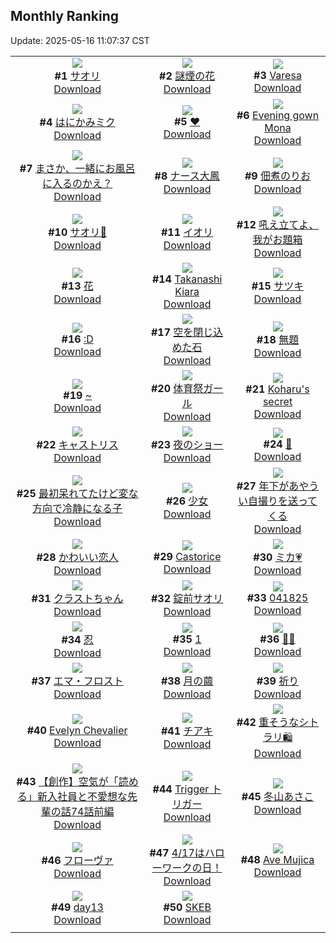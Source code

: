 ## Monthly Ranking
Update: 2025-05-16 11:07:37 CST

|      |      |      |
| :----: | :----: | :----: |
| ![](https://i.pixiv.re/c/240x480/img-master/img/2025/04/17/00/23/19/129383096_p0_master1200.jpg)<br>**#1** [サオリ](https://www.pixiv.net/artworks/129383096)<br>[Download](https://i.pixiv.re/img-original/img/2025/04/17/00/23/19/129383096_p0.png) | ![](https://i.pixiv.re/c/240x480/img-master/img/2025/04/16/00/00/11/129348960_p0_master1200.jpg)<br>**#2** [謎煙の花](https://www.pixiv.net/artworks/129348960)<br>[Download](https://i.pixiv.re/img-original/img/2025/04/16/00/00/11/129348960_p0.jpg) | ![](https://i.pixiv.re/c/240x480/img-master/img/2025/04/17/14/37/41/129397402_p0_master1200.jpg)<br>**#3** [Varesa](https://www.pixiv.net/artworks/129397402)<br>[Download](https://i.pixiv.re/img-original/img/2025/04/17/14/37/41/129397402_p0.jpg) |
| ![](https://i.pixiv.re/c/240x480/img-master/img/2025/04/17/00/00/06/129381740_p0_master1200.jpg)<br>**#4** [はにかみミク](https://www.pixiv.net/artworks/129381740)<br>[Download](https://i.pixiv.re/img-original/img/2025/04/17/00/00/06/129381740_p0.png) | ![](https://i.pixiv.re/c/240x480/img-master/img/2025/04/17/00/16/09/129382811_p0_master1200.jpg)<br>**#5** [♥](https://www.pixiv.net/artworks/129382811)<br>[Download](https://i.pixiv.re/img-original/img/2025/04/17/00/16/09/129382811_p0.jpg) | ![](https://i.pixiv.re/c/240x480/img-master/img/2025/04/17/01/49/58/129385650_p0_master1200.jpg)<br>**#6** [Evening gown Mona](https://www.pixiv.net/artworks/129385650)<br>[Download](https://i.pixiv.re/img-original/img/2025/04/17/01/49/58/129385650_p0.png) |
| ![](https://i.pixiv.re/c/240x480/img-master/img/2025/04/15/00/00/09/129316209_p0_master1200.jpg)<br>**#7** [まさか、一緒にお風呂に入るのかえ？](https://www.pixiv.net/artworks/129316209)<br>[Download](https://i.pixiv.re/img-original/img/2025/04/15/00/00/09/129316209_p0.jpg) | ![](https://i.pixiv.re/c/240x480/img-master/img/2025/04/17/00/00/39/129381957_p0_master1200.jpg)<br>**#8** [ナース大鳳](https://www.pixiv.net/artworks/129381957)<br>[Download](https://i.pixiv.re/img-original/img/2025/04/17/00/00/39/129381957_p0.png) | ![](https://i.pixiv.re/c/240x480/img-master/img/2025/04/17/00/00/23/129381881_p0_master1200.jpg)<br>**#9** [佃煮のりお](https://www.pixiv.net/artworks/129381881)<br>[Download](https://i.pixiv.re/img-original/img/2025/04/17/00/00/23/129381881_p0.png) |
| ![](https://i.pixiv.re/c/240x480/img-master/img/2025/04/17/19/00/02/129403323_p0_master1200.jpg)<br>**#10** [サオリ🤍](https://www.pixiv.net/artworks/129403323)<br>[Download](https://i.pixiv.re/img-original/img/2025/04/17/19/00/02/129403323_p0.png) | ![](https://i.pixiv.re/c/240x480/img-master/img/2025/04/17/23/26/12/129413025_p0_master1200.jpg)<br>**#11** [イオリ](https://www.pixiv.net/artworks/129413025)<br>[Download](https://i.pixiv.re/img-original/img/2025/04/17/23/26/12/129413025_p0.jpg) | ![](https://i.pixiv.re/c/240x480/img-master/img/2025/04/17/12/02/25/129394815_p0_master1200.jpg)<br>**#12** [吼え立てよ、我がお題箱](https://www.pixiv.net/artworks/129394815)<br>[Download](https://i.pixiv.re/img-original/img/2025/04/17/12/02/25/129394815_p0.jpg) |
| ![](https://i.pixiv.re/c/240x480/img-master/img/2025/04/18/05/20/04/129421311_p0_master1200.jpg)<br>**#13** [花](https://www.pixiv.net/artworks/129421311)<br>[Download](https://i.pixiv.re/img-original/img/2025/04/18/05/20/04/129421311_p0.jpg) | ![](https://i.pixiv.re/c/240x480/img-master/img/2025/04/17/06/12/45/129389551_p0_master1200.jpg)<br>**#14** [Takanashi Kiara](https://www.pixiv.net/artworks/129389551)<br>[Download](https://i.pixiv.re/img-original/img/2025/04/17/06/12/45/129389551_p0.png) | ![](https://i.pixiv.re/c/240x480/img-master/img/2025/04/17/00/11/46/129382630_p0_master1200.jpg)<br>**#15** [サツキ](https://www.pixiv.net/artworks/129382630)<br>[Download](https://i.pixiv.re/img-original/img/2025/04/17/00/11/46/129382630_p0.png) |
| ![](https://i.pixiv.re/c/240x480/img-master/img/2025/04/17/13/31/16/129396279_p0_master1200.jpg)<br>**#16** [:D](https://www.pixiv.net/artworks/129396279)<br>[Download](https://i.pixiv.re/img-original/img/2025/04/17/13/31/16/129396279_p0.jpg) | ![](https://i.pixiv.re/c/240x480/img-master/img/2025/04/17/00/00/11/129381783_p0_master1200.jpg)<br>**#17** [空を閉じ込めた石](https://www.pixiv.net/artworks/129381783)<br>[Download](https://i.pixiv.re/img-original/img/2025/04/17/00/00/11/129381783_p0.jpg) | ![](https://i.pixiv.re/c/240x480/img-master/img/2025/04/17/00/00/11/129381788_p0_master1200.jpg)<br>**#18** [無題](https://www.pixiv.net/artworks/129381788)<br>[Download](https://i.pixiv.re/img-original/img/2025/04/17/00/00/11/129381788_p0.jpg) |
| ![](https://i.pixiv.re/c/240x480/img-master/img/2025/04/18/00/26/15/129415764_p0_master1200.jpg)<br>**#19** [~](https://www.pixiv.net/artworks/129415764)<br>[Download](https://i.pixiv.re/img-original/img/2025/04/18/00/26/15/129415764_p0.jpg) | ![](https://i.pixiv.re/c/240x480/img-master/img/2025/04/17/19/35/26/129404519_p0_master1200.jpg)<br>**#20** [体育祭ガール](https://www.pixiv.net/artworks/129404519)<br>[Download](https://i.pixiv.re/img-original/img/2025/04/17/19/35/26/129404519_p0.png) | ![](https://i.pixiv.re/c/240x480/img-master/img/2025/04/18/03/54/32/129420318_p0_master1200.jpg)<br>**#21** [Koharu's secret](https://www.pixiv.net/artworks/129420318)<br>[Download](https://i.pixiv.re/img-original/img/2025/04/18/03/54/32/129420318_p0.jpg) |
| ![](https://i.pixiv.re/c/240x480/img-master/img/2025/04/17/16/30/02/129399381_p0_master1200.jpg)<br>**#22** [キャストリス](https://www.pixiv.net/artworks/129399381)<br>[Download](https://i.pixiv.re/img-original/img/2025/04/17/16/30/02/129399381_p0.jpg) | ![](https://i.pixiv.re/c/240x480/img-master/img/2025/04/16/00/00/19/129349026_p0_master1200.jpg)<br>**#23** [夜のショー](https://www.pixiv.net/artworks/129349026)<br>[Download](https://i.pixiv.re/img-original/img/2025/04/16/00/00/19/129349026_p0.png) | ![](https://i.pixiv.re/c/240x480/img-master/img/2025/04/17/17/03/44/129400136_p0_master1200.jpg)<br>**#24** [🌸](https://www.pixiv.net/artworks/129400136)<br>[Download](https://i.pixiv.re/img-original/img/2025/04/17/17/03/44/129400136_p0.png) |
| ![](https://i.pixiv.re/c/240x480/img-master/img/2025/04/16/08/47/53/129358871_p0_master1200.jpg)<br>**#25** [最初呆れてたけど変な方向で冷静になる子](https://www.pixiv.net/artworks/129358871)<br>[Download](https://i.pixiv.re/img-original/img/2025/04/16/08/47/53/129358871_p0.jpg) | ![](https://i.pixiv.re/c/240x480/img-master/img/2025/04/17/18/16/00/129402178_p0_master1200.jpg)<br>**#26** [少女](https://www.pixiv.net/artworks/129402178)<br>[Download](https://i.pixiv.re/img-original/img/2025/04/17/18/16/00/129402178_p0.jpg) | ![](https://i.pixiv.re/c/240x480/img-master/img/2025/04/19/12/14/57/129464025_p0_master1200.jpg)<br>**#27** [年下があやうい自撮りを送ってくる](https://www.pixiv.net/artworks/129464025)<br>[Download](https://i.pixiv.re/img-original/img/2025/04/19/12/14/57/129464025_p0.jpg) |
| ![](https://i.pixiv.re/c/240x480/img-master/img/2025/04/16/00/16/50/129349981_p0_master1200.jpg)<br>**#28** [かわいい恋人](https://www.pixiv.net/artworks/129349981)<br>[Download](https://i.pixiv.re/img-original/img/2025/04/16/00/16/50/129349981_p0.jpg) | ![](https://i.pixiv.re/c/240x480/img-master/img/2025/04/17/23/32/15/129413281_p0_master1200.jpg)<br>**#29** [Castorice](https://www.pixiv.net/artworks/129413281)<br>[Download](https://i.pixiv.re/img-original/img/2025/04/17/23/32/15/129413281_p0.jpg) | ![](https://i.pixiv.re/c/240x480/img-master/img/2025/04/17/16/54/57/129399870_p0_master1200.jpg)<br>**#30** [ミカ💗](https://www.pixiv.net/artworks/129399870)<br>[Download](https://i.pixiv.re/img-original/img/2025/04/17/16/54/57/129399870_p0.png) |
| ![](https://i.pixiv.re/c/240x480/img-master/img/2025/04/17/11/16/51/129393915_p0_master1200.jpg)<br>**#31** [クラストちゃん](https://www.pixiv.net/artworks/129393915)<br>[Download](https://i.pixiv.re/img-original/img/2025/04/17/11/16/51/129393915_p0.jpg) | ![](https://i.pixiv.re/c/240x480/img-master/img/2025/04/17/18/00/15/129401574_p0_master1200.jpg)<br>**#32** [錠前サオリ](https://www.pixiv.net/artworks/129401574)<br>[Download](https://i.pixiv.re/img-original/img/2025/04/17/18/00/15/129401574_p0.jpg) | ![](https://i.pixiv.re/c/240x480/img-master/img/2025/04/18/01/37/08/129417875_p0_master1200.jpg)<br>**#33** [041825](https://www.pixiv.net/artworks/129417875)<br>[Download](https://i.pixiv.re/img-original/img/2025/04/18/01/37/08/129417875_p0.jpg) |
| ![](https://i.pixiv.re/c/240x480/img-master/img/2025/04/18/00/00/16/129414425_p0_master1200.jpg)<br>**#34** [忍](https://www.pixiv.net/artworks/129414425)<br>[Download](https://i.pixiv.re/img-original/img/2025/04/18/00/00/16/129414425_p0.png) | ![](https://i.pixiv.re/c/240x480/img-master/img/2025/04/17/02/05/13/129385987_p0_master1200.jpg)<br>**#35** [1](https://www.pixiv.net/artworks/129385987)<br>[Download](https://i.pixiv.re/img-original/img/2025/04/17/02/05/13/129385987_p0.jpg) | ![](https://i.pixiv.re/c/240x480/img-master/img/2025/04/17/12/51/47/129395638_p0_master1200.jpg)<br>**#36** [💙💙](https://www.pixiv.net/artworks/129395638)<br>[Download](https://i.pixiv.re/img-original/img/2025/04/17/12/51/47/129395638_p0.jpg) |
| ![](https://i.pixiv.re/c/240x480/img-master/img/2025/04/16/12/54/30/129362778_p0_master1200.jpg)<br>**#37** [エマ・フロスト](https://www.pixiv.net/artworks/129362778)<br>[Download](https://i.pixiv.re/img-original/img/2025/04/16/12/54/30/129362778_p0.jpg) | ![](https://i.pixiv.re/c/240x480/img-master/img/2025/04/15/19/55/23/129339284_p0_master1200.jpg)<br>**#38** [月の繭](https://www.pixiv.net/artworks/129339284)<br>[Download](https://i.pixiv.re/img-original/img/2025/04/15/19/55/23/129339284_p0.jpg) | ![](https://i.pixiv.re/c/240x480/img-master/img/2025/04/16/00/00/14/129348988_p0_master1200.jpg)<br>**#39** [祈り](https://www.pixiv.net/artworks/129348988)<br>[Download](https://i.pixiv.re/img-original/img/2025/04/16/00/00/14/129348988_p0.jpg) |
| ![](https://i.pixiv.re/c/240x480/img-master/img/2025/04/15/14/16/33/129331428_p0_master1200.jpg)<br>**#40** [Evelyn Chevalier](https://www.pixiv.net/artworks/129331428)<br>[Download](https://i.pixiv.re/img-original/img/2025/04/15/14/16/33/129331428_p0.jpg) | ![](https://i.pixiv.re/c/240x480/img-master/img/2025/04/16/19/15/43/129370878_p0_master1200.jpg)<br>**#41** [チアキ](https://www.pixiv.net/artworks/129370878)<br>[Download](https://i.pixiv.re/img-original/img/2025/04/16/19/15/43/129370878_p0.jpg) | ![](https://i.pixiv.re/c/240x480/img-master/img/2025/04/19/18/58/40/129474670_p0_master1200.jpg)<br>**#42** [重そうなシトラリ🛍️](https://www.pixiv.net/artworks/129474670)<br>[Download](https://i.pixiv.re/img-original/img/2025/04/19/18/58/40/129474670_p0.png) |
| ![](https://i.pixiv.re/c/240x480/img-master/img/2025/04/17/18/59/22/129403302_p0_master1200.jpg)<br>**#43** [【創作】空気が「読める」新入社員と不愛想な先輩の話74話前編](https://www.pixiv.net/artworks/129403302)<br>[Download](https://i.pixiv.re/img-original/img/2025/04/17/18/59/22/129403302_p0.jpg) | ![](https://i.pixiv.re/c/240x480/img-master/img/2025/04/19/22/38/00/129483577_p0_master1200.jpg)<br>**#44** [Trigger  トリガー](https://www.pixiv.net/artworks/129483577)<br>[Download](https://i.pixiv.re/img-original/img/2025/04/19/22/38/00/129483577_p0.png) | ![](https://i.pixiv.re/c/240x480/img-master/img/2025/04/18/16/00/03/129431760_p0_master1200.jpg)<br>**#45** [冬山あさこ](https://www.pixiv.net/artworks/129431760)<br>[Download](https://i.pixiv.re/img-original/img/2025/04/18/16/00/03/129431760_p0.png) |
| ![](https://i.pixiv.re/c/240x480/img-master/img/2025/04/16/16/05/40/129365688_p0_master1200.jpg)<br>**#46** [フローヴァ](https://www.pixiv.net/artworks/129365688)<br>[Download](https://i.pixiv.re/img-original/img/2025/04/16/16/05/40/129365688_p0.png) | ![](https://i.pixiv.re/c/240x480/img-master/img/2025/04/17/14/06/54/129396873_p0_master1200.jpg)<br>**#47** [4/17はハローワークの日！](https://www.pixiv.net/artworks/129396873)<br>[Download](https://i.pixiv.re/img-original/img/2025/04/17/14/06/54/129396873_p0.png) | ![](https://i.pixiv.re/c/240x480/img-master/img/2025/04/16/17/03/51/129367217_p0_master1200.jpg)<br>**#48** [Ave Mujica](https://www.pixiv.net/artworks/129367217)<br>[Download](https://i.pixiv.re/img-original/img/2025/04/16/17/03/51/129367217_p0.png) |
| ![](https://i.pixiv.re/c/240x480/img-master/img/2025/04/16/01/51/18/129352823_p0_master1200.jpg)<br>**#49** [day13](https://www.pixiv.net/artworks/129352823)<br>[Download](https://i.pixiv.re/img-original/img/2025/04/16/01/51/18/129352823_p0.jpg) | ![](https://i.pixiv.re/c/240x480/img-master/img/2025/04/19/12/40/46/129464660_p0_master1200.jpg)<br>**#50** [SKEB](https://www.pixiv.net/artworks/129464660)<br>[Download](https://i.pixiv.re/img-original/img/2025/04/19/12/40/46/129464660_p0.jpg) |
|      |
